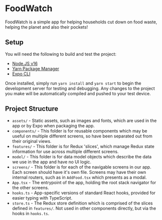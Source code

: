 # FoodWatch

FoodWatch is a simple app for helping households cut down on food waste, helping the planet and also their pockets!

## Setup

You will need the following to build and test the project:

* [Node.JS v16](https://nodejs.org/en/)
* [Yarn Package Manager](https://yarnpkg.com/getting-started/install)
* [Expo CLI](https://docs.expo.dev/get-started/installation/)

Once installed, simply run `yarn install` and `yarn start` to begin the development server for testing and debugging. Any changes to the project you make will be automatically compiled and pushed to your test device.

## Project Structure

* `assets/` - Static assets, such as images and fonts, which are used in the app or by Expo when packaging the app.
* `components/` - This folder is for reusable components which may be useful on multiple different screens, so have been separated out from their original views.
* `features/` - This folder is for Redux 'slices', which manage Redux state information for use across multiple different screens.
* `model/` - This folder is for data model objects which describe the data we use in the app and have no UI logic.
* `screens/` - This folder is for each of the navigable screens in our app. Each screen should have it's own file. Screens may have their own internal routers, such as in `AddFood.tsx` which presents as a modal.
* `App.tsx` - The entrypoint of the app, holding the root stack navigator for the other screens.
* `hooks.ts` - App-specific versions of standard React hooks, provided for easier typing with TypeScript.
* `store.ts` - The Redux store definition which is comprised of the slices defined in `features/`. Not used in other components directly, but via the hooks in `hooks.ts`.
